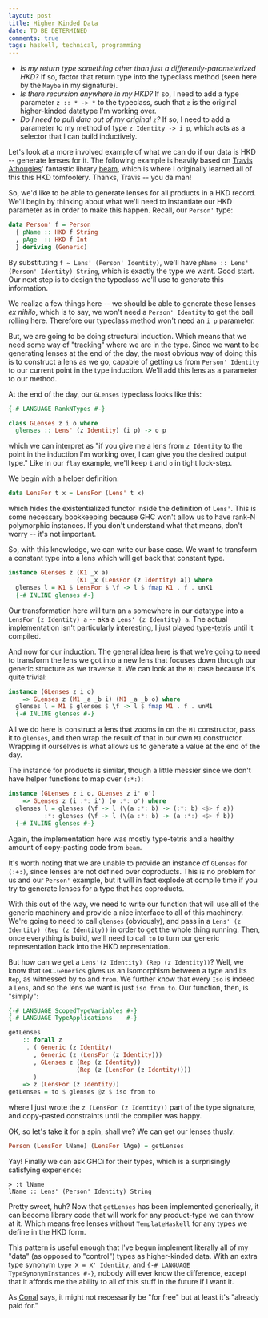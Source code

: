 ```yaml
---
layout: post
title: Higher Kinded Data
date: TO_BE_DETERMINED
comments: true
tags: haskell, technical, programming
---
```


* *Is my return type something other than just a differently-parameterized HKD?*
  If so, factor that return type into the typeclass method (seen here by the
  `Maybe` in my signature).
* *Is there recursion anywhere in my HKD?* If so, I need to add a type parameter
  `z :: * -> *` to the typeclass, such that `z` is the original higher-kinded
  datatype I'm working over.
* *Do I need to pull data out of my original `z`?* If so, I need to add a
  parameter to my method of type `z Identity -> i p`, which acts as a selector
  that I can build inductively.

Let's look at a more involved example of what we can do if our data is HKD --
generate lenses for it. The following example is heavily based on [Travis
Athougies][travis]' fantastic library [beam][beam], which is where I originally
learned all of this this HKD tomfoolery. Thanks, Travis -- you da man!

[travis]: http://travis.athougies.net/
[beam]: http://travis.athougies.net/projects/beam.html

So, we'd like to be able to generate lenses for all products in a HKD record.
We'll begin by thinking about what we'll need to instantiate our HKD parameter
as in order to make this happen. Recall, our `Person'` type:

```haskell
data Person' f = Person
  { pName :: HKD f String
  , pAge  :: HKD f Int
  } deriving (Generic)
```

By substituting `f ~ Lens' (Person' Identity)`, we'll have `pName :: Lens'
(Person' Identity) String`, which is exactly the type we want. Good start. Our
next step is to design the typeclass we'll use to generate this information.

We realize a few things here -- we should be able to generate these lenses *ex
nihilo*, which is to say, we won't need a `Person' Identity` to get the ball
rolling here. Therefore our typeclass method won't need an `i p` parameter.

But, we are going to be doing structural induction. Which means that we need
some way of "tracking" where we are in the type. Since we want to be generating
lenses at the end of the day, the most obvious way of doing this is to construct
a lens as we go, capable of getting us from `Person' Identity` to our current
point in the type induction. We'll add this lens as a parameter to our method.

At the end of the day, our `GLenses` typeclass looks like this:

```haskell
{-# LANGUAGE RankNTypes #-}

class GLenses z i o where
  glenses :: Lens' (z Identity) (i p) -> o p
```

which we can interpret as "if you give me a lens from `z Identity` to the point
in the induction I'm working over, I can give you the desired output type." Like
in our `flay` example, we'll keep `i` and `o` in tight lock-step.

We begin with a helper definition:

```haskell
data LensFor t x = LensFor (Lens' t x)
```

which hides the existentialized functor inside the definition of `Lens'`. This
is some necessary bookkeeping because GHC won't allow us to have rank-N
polymorphic instances. If you don't understand what that means, don't worry --
it's not important.

So, with this knowledge, we can write our base case. We want to transform a
constant type into a lens which will get back that constant type.

```haskell
instance GLenses z (K1 _x a)
                   (K1 _x (LensFor (z Identity) a)) where
  glenses l = K1 $ LensFor $ \f -> l $ fmap K1 . f . unK1
  {-# INLINE glenses #-}
```

Our transformation here will turn an `a` somewhere in our datatype into a
`LensFor (z Identity) a` -- aka a `Lens' (z Identity) a`. The actual
implementation isn't particularly interesting, I just played
[type-tetris][tetris] until it compiled.

[tetris]: /blog/love-types

And now for our induction. The general idea here is that we're going to need to
transform the lens we got into a new lens that focuses down through our generic
structure as we traverse it. We can look at the `M1` case because it's quite
trivial:

```haskell
instance (GLenses z i o)
    => GLenses z (M1 _a _b i) (M1 _a _b o) where
  glenses l = M1 $ glenses $ \f -> l $ fmap M1 . f . unM1
  {-# INLINE glenses #-}
```

All we do here is construct a lens that zooms in on the `M1` constructor, pass
it to `glenses`, and then wrap the result of that in our own `M1` constructor.
Wrapping it ourselves is what allows us to generate a value at the end of the
day.

The instance for products is similar, though a little messier since we don't
have helper functions to map over `(:*:)`:

```haskell
instance (GLenses z i o, GLenses z i' o')
    => GLenses z (i :*: i') (o :*: o') where
  glenses l = glenses (\f -> l (\(a :*: b) -> (:*: b) <$> f a))
          :*: glenses (\f -> l (\(a :*: b) -> (a :*:) <$> f b))
  {-# INLINE glenses #-}
```

Again, the implementation here was mostly type-tetris and a healthy amount of
copy-pasting code from `beam`.

It's worth noting that we are unable to provide an instance of `GLenses` for
`(:+:)`, since lenses are not defined over coproducts. This is no problem for us
and our `Person'` example, but it will in fact explode at compile time if you
try to generate lenses for a type that has coproducts.

With this out of the way, we need to write our function that will use all of the
generic machinery and provide a nice interface to all of this machinery. We're
going to need to call `glenses` (obviously), and pass in a `Lens' (z Identity)
(Rep (z Identity))` in order to get the whole thing running. Then, once
everything is build, we'll need to call `to` to turn our generic representation
back into the HKD representation.

But how can we get a `Lens'(z Identity) (Rep (z Identity))`? Well, we know that
`GHC.Generics` gives us an isomorphism between a type and its `Rep`, as
witnessed by `to` and `from`. We further know that every `Iso` is indeed a
`Lens`, and so the lens we want is just `iso from to`. Our function, then, is
"simply":

```haskell
{-# LANGUAGE ScopedTypeVariables #-}
{-# LANGUAGE TypeApplications    #-}

getLenses
    :: forall z
     . ( Generic (z Identity)
       , Generic (z (LensFor (z Identity)))
       , GLenses z (Rep (z Identity))
                   (Rep (z (LensFor (z Identity))))
       )
    => z (LensFor (z Identity))
getLenses = to $ glenses @z $ iso from to
```

where I just wrote the `z (LensFor (z Identity))` part of the type signature,
and copy-pasted constraints until the compiler was happy.

OK, so let's take it for a spin, shall we? We can get our lenses thusly:

```haskell
Person (LensFor lName) (LensFor lAge) = getLenses
```

Yay! Finally we can ask GHCi for their types, which is a surprisingly satisfying
experience:

```
> :t lName
lName :: Lens' (Person' Identity) String
```

Pretty sweet, huh? Now that `getLenses` has been implemented generically, it can
become library code that will work for any product-type we can throw at it.
Which means free lenses without `TemplateHaskell` for any types we define in the
HKD form.

This pattern is useful enough that I've begun implement literally all of my
"data" (as opposed to "control") types as higher-kinded data. With an extra type
synonym `type X = X' Identity`, and `{-# LANGUAGE TypeSynonymInstances #-}`,
nobody will ever know the difference, except that it affords me the ability to
all of this stuff in the future if I want it.

As [Conal][deno] says, it might not necessarily be "for free" but at least it's
"already paid for."

[deno]: https://www.youtube.com/watch?v=bmKYiUOEo2A

